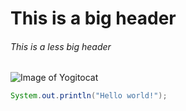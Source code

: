 # This is a big header
###### This is a less big header

![Image of Yogitocat](https://octodex.github.com/images/yogitocat.png)

``` java
System.out.println("Hello world!");
```
